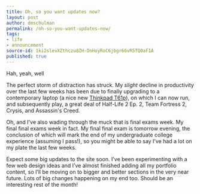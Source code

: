 ```yaml
---
title: Oh, so you want updates now?
layout: post
author: dmschulman
permalink: /oh-so-you-want-updates-now/
tags:
- life
- announcement
source-id: 1ki2slevXZthczu8ZH-OnHoyRoC6jbgr66vR5TQ0aF1A
published: true
---
```

Hah, yeah, well

The perfect storm of distraction has struck. My *slight* decline in productivity over the last few weeks has been due to finally upgrading to a contemporary laptop (a nice new [Thinkpad T61p](http://www.thinkwiki.org/wiki/Category:T61p)), on which I can now run, and subsequently play, a great deal of Half-Life 2 Ep. 2, Team Fortress 2, Crysis, and Assassin's Creed.

Oh, and I've also wading through the muck that is final exams week. My final final exams week in fact. My final final exam is tomorrow evening, the conclusion of which will mark the end of my undergraduate college experience (assuming I pass!), so you might be able to say I’ve had a lot on my plate the last few weeks.

Expect some big updates to the site soon. I've been experimenting with a few web design ideas and I’ve almost finished adding all my portfolio content, so I’ll be moving on to bigger and better sections in the very near future. Lots of big changes happening on my end too. Should be an interesting rest of the month!

